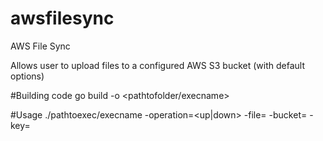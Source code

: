 # awsfilesync
AWS File Sync

Allows user to upload files to a configured AWS S3 bucket (with default options)

#Building code
go build -o <pathtofolder/execname>

#Usage
./pathtoexec/execname -operation=<up|down> -file=<localPath> -bucket=<yourawsbucketname> -key=<bucketpath>

